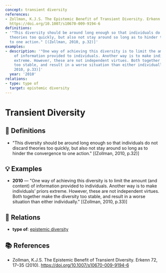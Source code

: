 ```yaml
---
concept: transient diversity
references:
- Zollman, K.J.S. The Epistemic Benefit of Transient Diversity. Erkenn 72, 17–35 (2010).
  https://doi.org/10.1007/s10670-009-9194-6
definitions:
- '"This diversity should be around long enough so that individuals do not discard
  theories too quickly, but also not stay around so long as to hinder the convergence
  to one action." [(Zollman, 2010, p.32)]'
examples:
- description: '"One way of achieving this diversity is to limit the amount (and content)
    of information provided to individuals. Another way is to make individuals’ priors
    extreme. However, these are not independent virtues. Both together make the diversity
    too stable, and result in a worse situation than either individually." [(Zollman,
    2010, p.33)]'
  year: '2010'
relations:
- type: type of
  target: epistemic diversity
---
```


# Transient Diversity

## 📖 Definitions

- "This diversity should be around long enough so that individuals do not discard theories too quickly, but also not stay around so long as to hinder the convergence to one action." [(Zollman, 2010, p.32)]

## 💡 Examples

- **2010** — "One way of achieving this diversity is to limit the amount (and content) of information provided to individuals. Another way is to make individuals’ priors extreme. However, these are not independent virtues. Both together make the diversity too stable, and result in a worse situation than either individually." [(Zollman, 2010, p.33)]

## 🔗 Relations

- **type of**: [epistemic diversity](./epistemic-diversity.md)

## 📚 References

- Zollman, K.J.S. The Epistemic Benefit of Transient Diversity. Erkenn 72, 17–35 (2010). https://doi.org/10.1007/s10670-009-9194-6
